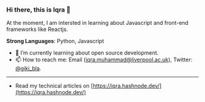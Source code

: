 ### Hi there, this is Iqra 👋

 At the moment, I am intersted in learning about Javascript and front-end frameworks like Reactjs.

**Strong Languages**: Python, Javascript
  
- 🔭 I’m currently learning about open source development.
- 📫 How to reach me: Email (iqra.muhammad@liverpool.ac.uk), Twitter: [@giki_bla](https://twitter.com/giki_bla).
--------------

- Read my technical articles on [https://iqra.hashnode.dev/](https://iqra.hashnode.dev/)



